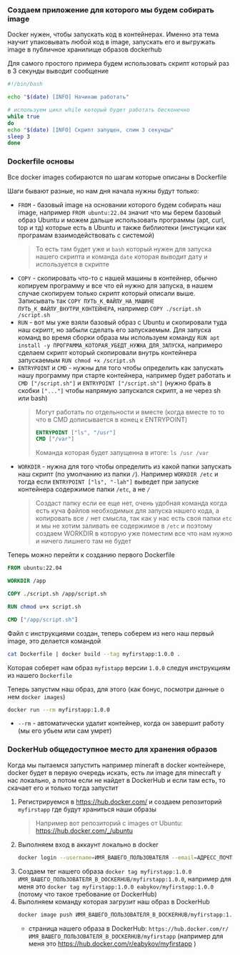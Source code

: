 ### Создаем приложение для которого мы будем собирать image

Docker нужен, чтобы запускать код в контейнерах. Именно эта тема научит упаковывать любой код в image, запускать его и выгружать image в публичное хранилище образов dockerhub

Для самого простого примера будем использовать скрипт который раз в 3 секунды выводит сообщение

```sh
#!/bin/bash

echo "$(date) [INFO] Начинаю работать"

# используем цикл while который будет работать бесконечно
while true
do
echo "$(date) [INFO] Скрипт запущен, спим 3 секунды"
sleep 3
done
```

### Dockerfile основы

Все docker images собираются по шагам которые описаны в Dockerfile

Шаги бывают разные, но нам дня начала нужны будут только:

- `FROM` - базовый image на основании которого будем собирать наш image, например `FROM ubuntu:22.04` значит что мы берем базовый образ Ubuntu и можем дальше использовать программы (apt, curl, top и тд) которые есть в Ubuntu и также библиотеки (инстукции как програмам взаимодействовать с системой)
   > То есть там будет уже и `bash` который нужен для запуска нашего скрипта и команда `date` которая выводит дату и используется в скрипте
- `COPY` - скопировать что-то с нашей машины в контейнер, обычно копируем программу и все что ей нужно для запуска, в нашем случае скопируем только скрипт который описали выше. Записывать так `COPY ПУТЬ_К_ФАЙЛУ_НА_МАШИНЕ ПУТЬ_К_ФАЙЛУ_ВНУТРИ_КОНТЕЙНЕРА`, например `COPY ./script.sh /script.sh`
- `RUN` - вот мы уже взяли базовый образ с Ubuntu и скопировали туда наш скрипт, но забыли сделать его запускаемым. Для запуска команд во время сборки образа мы используем команду `RUN apt install -y ПРОГРАММА_КОТОРАЯ_УБЕДТ_НУЖНА_ДЛЯ_ЗАПУСКА`, напримеро сделаем скрипт который скопировали внутрь контейнера запускаемым `RUN chmod +x /script.sh`
- `ENTRYPOINT` и `CMD` - нужны для того чтобы определить как запускать нашу программу при старте контейнера, например будет работать и `CMD ["/script.sh"]` и `ENTRYPOINT ["/script.sh"]` (нужно брать в скобки `["..."]` чтобы напрямую запускался скрипт, а не через sh или bash)
   > Могут работать по отдельности и вместе (когда вместе то то что в CMD дописывается в конец к ENTRYPOINT)
   > ```Dockerfile
   > ENTRYPOINT ["ls", "/usr"]  
   > CMD ["/var"]
   > ```
   > Команда которая будет запущенна в итоге: `ls /usr /var`
- `WORKDIR` - нужна для того чтобы определить из какой папки запускать наш скрипт (по умолчанию из папки `/`). Например `WORKDIR /etc` и тогда если `ENTRYPOINT ["ls", "-lah"]` выведет при запуске контейнера содержимое папки `/etc`, а не `/`
   > Создаст папку если ее еще нет, очень удобная команда когда есть куча файлов необходимых для запуска нашего кода, а копировать все `/` нет смысла, так как у нас есть своя папки `etc` и мы не хотим заливать ее содержимое в `/etc` и поэтому создаем WORKDIR в которую уже поместим все что нам нужно и ничего лишнего там не будет

Теперь можно перейти к созданию первого Dockerfile

```Dockerfile
FROM ubuntu:22.04

WORKDIR /app

COPY ./script.sh /app/script.sh

RUN chmod u+x script.sh

CMD ["/app/script.sh"]
```

Файл с инструкциями создан, теперь соберем из него наш первый image, это делается командой
```sh
cat Dockerfile | docker build --tag myfirstapp:1.0.0 .
```

Которая соберет нам образ `myfistapp` версии `1.0.0` следуя инструкциям из нашего `Dockerfile`

Теперь запустим наш образ, для этого (как бонус, посмотри данные о нем `docker images`)
```sh
docker run --rm myfirstapp:1.0.0
```
- `--rm` - автоматически удалит контейнер, когда он завершит работу (мы его убьем или сам умрет)

### DockerHub общедоступное место для хранения образов

Когда мы пытаемся запустить например mineraft в docker контейнере, docker будет в первую очередь искать, есть ли image для minecraft у нас локально, а потом если не найдет в DockerHub и если там есть, то скачает его и только тогда запустит

1. Регистрируемся в https://hub.docker.com/ и создаем репозиторий `myfirstapp` где будут храниться наши образы
   > Например вот репозиторий с images от Ubuntu: https://hub.docker.com/_/ubuntu
2. Выполняем вход в аккаунт локально в docker
   ```sh
   docker login --username=ИМЯ_ВАШЕГО_ПОЛЬЗОВАТЕЛЯ --email=АДРЕСС_ПОЧТЫ_ПРИ_РЕГИСТРАЦИИ
   ```
4. Создаем тег нашего образа `docker tag myfirstapp:1.0.0 ИМЯ_ВАШЕГО_ПОЛЬЗОВАТЕЛЯ_В_DOCKERHUB/myfirstapp:1.0.0`, например для меня это `docker tag myfirstapp:1.0.0 eabykov/myfirstapp:1.0.0` (потому что такое требование от DockerHub)
5. Выполняем команду которая загрузит наш образ в DockerHub
   ```sh
   docker image push ИМЯ_ВАШЕГО_ПОЛЬЗОВАТЕЛЯ_В_DOCKERHUB/myfirstapp:1.0.0
   ```
   - страница нашего образа в DockerHub: `https://hub.docker.com/r/ИМЯ_ВАШЕГО_ПОЛЬЗОВАТЕЛЯ_В_DOCKERHUB/myfirstapp` (например для меня это https://hub.docker.com/r/eabykov/myfirstapp )

